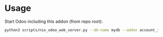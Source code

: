 # Usage

Start Odoo including this addon (from repo root):

```bash
python3 scripts/nix_odoo_web_server.py --db-name mydb --addon account_invoice_force_number
```
